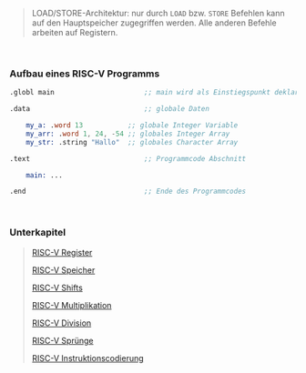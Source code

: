 >LOAD/STORE-Architektur: nur durch `LOAD` bzw. `STORE` Befehlen kann auf den Hauptspeicher zugegriffen werden. Alle anderen Befehle arbeiten auf Registern.

<br>

### Aufbau eines RISC-V Programms

```nasm
.globl main                      ;; main wird als Einstiegspunkt deklariert

.data                            ;; globale Daten

	my_a: .word 13           ;; globale Integer Variable
	my_arr: .word 1, 24, -54 ;; globales Integer Array
	my_str: .string "Hallo"  ;; globales Character Array

.text                            ;; Programmcode Abschnitt

	main: ...

.end                             ;; Ende des Programmcodes
```

<br>

### Unterkapitel

>[RISC-V Register](./RISC-V%20Assembly%20Unterkapitel/RISC-V%20Register.md)
>
>[RISC-V Speicher](./RISC-V%20Assembly%20Unterkapitel/RISC-V%20Speicher.md)
>
>[RISC-V Shifts](./RISC-V%20Assembly%20Unterkapitel/RISC-V%20Shifts.md)
>
>[RISC-V Multiplikation](./RISC-V%20Assembly%20Unterkapitel/RISC-V%20Multiplikation.md)
>
>[RISC-V Division](./RISC-V%20Assembly%20Unterkapitel/RISC-V%20Division.md)
>
>[RISC-V Sprünge](./RISC-V%20Assembly%20Unterkapitel/RISC-V%20Sprünge.md)
>
>[RISC-V Instruktionscodierung](./RISC-V%20Assembly%20Unterkapitel/RISC-V%20Instruktionscodierung.md)
